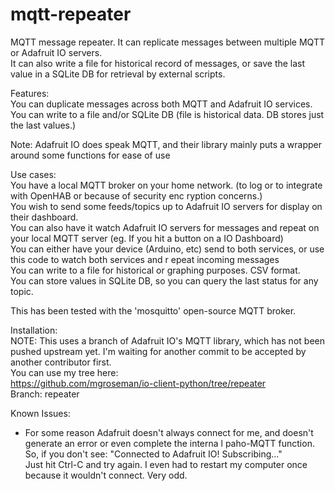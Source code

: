 # mqtt-repeater
MQTT message repeater.   It can replicate messages between multiple MQTT or Adafruit IO servers.<br>
It can also write a file for historical record of messages, or save the last value in a SQLite DB for retrieval by external scripts.

Features:<br>
  You can duplicate messages across both MQTT and Adafruit IO services.<br>
  You can write to a file and/or SQLite DB  (file is historical data.  DB stores just the last values.)<br>

 Note:  Adafruit IO does speak MQTT, and their library mainly puts a wrapper around some functions for ease of use
 

 Use cases:  <br>
    You have a local MQTT broker on your home network.  (to log or to integrate with OpenHAB or because of security enc
ryption concerns.)<br>
    You wish to send some feeds/topics up to Adafruit IO servers for display on their dashboard.<br>
    You can also have it watch Adafruit IO servers for messages and repeat on your local MQTT server  (eg.  If you hit 
a button on a IO Dashboard)<br>
    You can either have your device (Arduino, etc) send to both services, or use this code to watch both services and r
epeat incoming messages<br>
    You can write to a file for historical or graphing purposes.  CSV format.<br>
    You can store values in SQLite DB, so you can query the last status for any topic.<br>

This has been tested with the 'mosquitto' open-source MQTT broker.

Installation:<br>
NOTE:  This uses a branch of Adafruit IO's MQTT library, which has not been pushed upstream yet.  I'm waiting for another commit to be accepted by another contributor first.<br>
You can use my tree here:<br>
 https://github.com/mgroseman/io-client-python/tree/repeater<br>
 Branch: repeater

Known Issues:<br>
   - For some reason Adafruit doesn't always connect for me, and doesn't generate an error or even complete the interna
l paho-MQTT function.<br>
      So, if you don't see:  "Connected to Adafruit IO!  Subscribing..."  <br>
      Just hit Ctrl-C and try again.  I even had to restart my computer once because it wouldn't connect.  Very odd.

